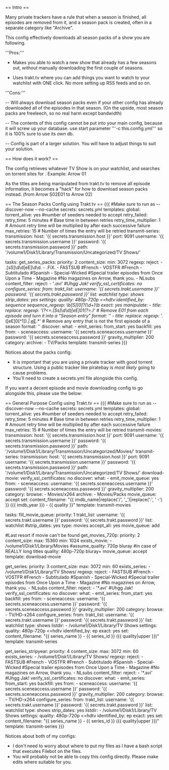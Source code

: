 
== Intro ==

Many private trackers have a rule that when a season is finished, all episodes are removed from it, and a season pack is created, often in a separate category like "Archive".

This config effectively downloads all season packs of a show you are following.

'''Pros:'''

+ Makes you able to watch a new show that already has a few seasons out, _without_ manually downloading the first couple of seasons.

+ Uses trakt.tv where you can add things you want to watch to your watchlist with ONE click. No more setting up RSS feeds and so on.

'''Cons:'''

-- Will always download season packs even if your other config has already downloaded all of the episodes in that season. (On the upside, most season packs are freeleech, so no real harm except bandwidth)

-- The contents of this config cannot be put into your main config, because it will screw up your database. use start parameter '''-c this.config.yml''' so it is 100% sure to use its own db.

-- Config is part of a larger solution. You will have to adjust things to suit your solution.

== How does it work? == 

The config retrieves whatever TV Show is on your watchlist, and searches on torrent sites for <Name> <Season Number>. Example: Arrow 01

As the titles are being manipulated from trakt.tv to remove all episode information, it becomes a "hack" for how to download season packs instead. (from Arrow S02E01 to Arrow 02)

== The Season Packs Config using Trakt.tv ==
{{{
#Make sure to run as --discover-now --no-cache
secrets: secrets.yml
templates:
  global:
    torrent_alive: yes #number of seeders needed to accept
    retry_failed:
      retry_time: 5 minutes # Base time in between retries
      retry_time_multiplier: 1 # Amount retry time will be multiplied by after each successive failure
      max_retries: 15 # Number of times the entry will be retried
  transmit-series:
    transmission:
      host: '{{ secrets.transmission.host }}'
      port: 9091
      username: '{{ secrets.transmission.username }}'
      password: '{{ secrets.transmission.password }}'
      path: '/volume1/Disk1/Library/Transmission/Uncategorized/TV Shows/'

tasks:
  get_series_packs:
    priority: 2
    content_size:
      min: 3072
    regexp:
      reject:
        - \.[sS]\d\d[eE]\d\d\.
        - \.FiX\.
        - FASTSUB #French
        - VOSTFR #French
        - Subtitulado #Spanish
        - Special-Wicked #Special trailer episodes from Once Upon a Time
        - Magazine #No magazines on Arrow, thank you.
        - NLsubs
    content_filter:
      reject:
        - '*.avi' #Uhgg Jak!
    verify_ssl_certificates: no
    configure_series:
      from:
        trakt_list:
          username: '{{ secrets.trakt.username }}'
          password: '{{ secrets.trakt.password }}'
          list: watchlist
          type: shows
          strip_dates: yes
      settings:
        quality: 480p-720p <=hdtv
        identified_by: sequence
        sequence_regexp: \b[S][0]?(\d+)\b
        exact: yes
    manipulate:
      - title:
          replace:
            regexp: '(?<=\.[Ss]\d\d)[eE]01(?=\.)' # Remove E01 from each episode and turn it into a "Season entry"
            format: ''
      - title:
          replace:
            regexp: '.*([eE]0[^1]).*|.*[eE]([1-9]\d).*' # Remove any entry that is not the first episode of a season
            format: ''
    discover:
      what:
        - emit_series:
            from_start: yes
            backfill: yes
      from:
        - sceneaccess:
            username: '{{ secrets.sceneaccess.username }}'
            password: '{{ secrets.sceneaccess.password }}'
            gravity_multiplier: 200
            category:
              archive:
                - TV/Packs
    template: transmit-series
}}}

Notices about the packs config:
- It is important that you are using a private tracker with good torrent structure. Using a public tracker like piratebay is _most likely_ going to cause problems.
- You'll need to create a secrets.yml file alongside this config.

If you want a decent episode and movie downloading config to go alongside this, please use the below:

== General Purpose Config using Trakt.tv ==
{{{
#Make sure to run as --discover-now --no-cache
secrets: secrets.yml
templates:
  global:
    torrent_alive: yes #number of seeders needed to accept
    retry_failed:
      retry_time: 5 minutes # Base time in between retries
      retry_time_multiplier: 1 # Amount retry time will be multiplied by after each successive failure
      max_retries: 15 # Number of times the entry will be retried
  transmit-movies:
    transmission:
      host: '{{ secrets.transmission.host }}'
      port: 9091
      username: '{{ secrets.transmission.username }}'
      password: '{{ secrets.transmission.password }}'
      path: '/volume1/Disk1/Library/Transmission/Uncategorized/Movies/'
  transmit-series:
    transmission:
      host: '{{ secrets.transmission.host }}'
      port: 9091
      username: '{{ secrets.transmission.username }}'
      password: '{{ secrets.transmission.password }}'
      path: '/volume1/Disk1/Library/Transmission/Uncategorized/TV Shows/'
  download-movie:
    verify_ssl_certificates: no
    discover:
      what:
        - emit_movie_queue: yes
      from:
        - sceneaccess:
            username: '{{ secrets.sceneaccess.username }}'
            password: '{{ secrets.sceneaccess.password }}'
            gravity_multiplier: 200
            category:
              browse:
                - Movies/x264
              archive:
                - Movies/Packs
    movie_queue: accept
    set:
      content_filename: "{{ imdb_name|replace('/', '_')|replace(':', ' -') }} ({{ imdb_year }}) - {{ quality }}"
    template: transmit-movies

tasks:
  fill_movie_queue:
    priority: 1
    trakt_list:
      username: '{{ secrets.trakt.username }}'
      password: '{{ secrets.trakt.password }}'
      list: watchlist
      #strip_dates: yes
      type: movies
    accept_all: yes
    movie_queue: add

  #Last resort if movie can't be found
  get_movies_720p:
    priority: 2
    content_size:
      max: 15360
      min: 1024
    exists_movie:
      - /volume1/Disk1/Library/Movies
    #assume_quality: 720p bluray #in case of REALLY long titles
    quality: 480p-720p bluray+
    movie_queue: accept
    template: download-movie

  get_series:
    priority: 3
    content_size:
      max: 3072
      min: 60
    exists_series:
      - /volume1/Disk1/Library/TV Shows/
    regexp:
      reject:
        - FASTSUB #French
        - VOSTFR #French
        - Subtitulado #Spanish
        - Special-Wicked #Special trailer episodes from Once Upon a Time
        - Magazine #No magazines on Arrow, thank you.
        - NLsubs
    content_filter:
      reject:
        - '*.avi' #Uhgg Jak!
    verify_ssl_certificates: no
    discover:
      what:
        - emit_series:
            from_start: yes
            backfill: yes
      from:
        - sceneaccess:
            username: '{{ secrets.sceneaccess.username }}'
            password: '{{ secrets.sceneaccess.password }}'
            gravity_multiplier: 200
            category:
              browse:
                - TV/HD-x264
    configure_series:
      from:
        trakt_list:
          username: '{{ secrets.trakt.username }}'
          password: '{{ secrets.trakt.password }}'
          list: watchlist
          type: shows
        listdir:
          - /volume1/Disk1/Library/TV Shows
      settings:
        quality: 480p-720p <=hdtv
        identified_by: ep
        exact: yes
    set:
      content_filename: "{{ series_name }} - {{ series_id }} ({{ quality|upper }})"
    template: transmit-series

  get_series_stripyear:
    priority: 4
    content_size:
      max: 3072
      min: 60
    exists_series:
      - /volume1/Disk1/Library/TV Shows/
    regexp:
      reject:
        - FASTSUB #French
        - VOSTFR #French
        - Subtitulado #Spanish
        - Special-Wicked #Special trailer episodes from Once Upon a Time
        - Magazine #No magazines on Arrow, thank you.
        - NLsubs
    content_filter:
      reject:
        - '*.avi' #Uhgg Jak!
    verify_ssl_certificates: no
    discover:
      what:
        - emit_series:
            from_start: yes
            backfill: yes
      from:
        - sceneaccess:
            username: '{{ secrets.sceneaccess.username }}'
            password: '{{ secrets.sceneaccess.password }}'
            gravity_multiplier: 200
            category:
              browse:
                - TV/HD-x264
    configure_series:
      from:
        trakt_list:
          username: '{{ secrets.trakt.username }}'
          password: '{{ secrets.trakt.password }}'
          list: watchlist
          type: shows
          strip_dates: yes
        listdir:
          - /volume1/Disk1/Library/TV Shows
      settings:
        quality: 480p-720p <=hdtv
        identified_by: ep
        exact: yes
    set:
      content_filename: "{{ series_name }} - {{ series_id }} ({{ quality|upper }})"
    template: transmit-series
}}}

Notices about both of my configs:
- I don't need to worry about where to put my files as I have a bash script that executes Filebot on the files.
- You will probably not be able to copy this config directly. Please make edits where suitable for you.